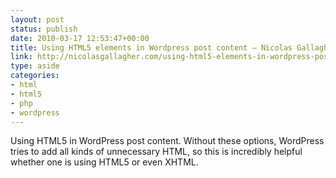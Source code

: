 ```yaml
---
layout: post
status: publish
date: 2010-03-17 12:53:47+00:00
title: Using HTML5 elements in Wordpress post content – Nicolas Gallagher — Blog & Ephemera
link: http://nicolasgallagher.com/using-html5-elements-in-wordpress-post-content/
type: aside
categories:
- html
- html5
- php
- wordpress
---
```


Using HTML5 in WordPress post content. Without these options, WordPress tries to add all kinds of unnecessary HTML, so this is incredibly helpful whether one is using HTML5 or even XHTML.
